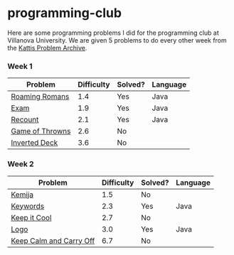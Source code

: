 # programming-club

Here are some programming problems I did for the programming club at Villanova University.
We are given 5 problems to do every other week from the [Kattis Problem Archive](https://open.kattis.com).

### Week 1
| Problem | Difficulty | Solved? | Language |
|---------|------------|---------|----------|
| [Roaming Romans](https://open.kattis.com/problems/romans) | 1.4 | Yes | Java |
| [Exam](https://open.kattis.com/problems/exam) | 1.9 | Yes | Java |
| [Recount](https://open.kattis.com/problems/recount) | 2.1 | Yes | Java |
| [Game of Throwns](https://open.kattis.com/problems/throwns) | 2.6 | No | |
| [Inverted Deck](https://open.kattis.com/problems/inverteddeck) | 3.6 | No | |

### Week 2
| Problem | Difficulty | Solved? | Language |
|---------|------------|---------|----------|
| [Kemija](https://open.kattis.com/problems/kemija08) | 1.5 | No | |
| [Keywords](https://open.kattis.com/problems/keywords) | 2.3 | Yes | Java |
| [Keep it Cool](https://open.kattis.com/problems/keepitcool) | 2.7 | No | |
| [Logo](https://open.kattis.com/problems/logo) | 3.0 | Yes | Java |
| [Keep Calm and Carry Off](https://open.kattis.com/problems/keepcalmandcarryoff) | 6.7 | No | |
